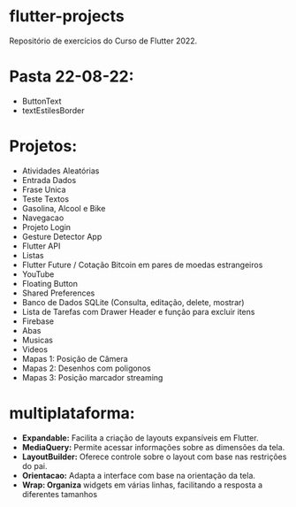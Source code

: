 # flutter-projects
Repositório de exercícios do Curso de Flutter 2022.

# Pasta 22-08-22:
- ButtonText
- textEstilesBorder

# Projetos:
- Atividades Aleatórias
- Entrada Dados
- Frase Unica
- Teste Textos
- Gasolina, Alcool e Bike
- Navegacao
- Projeto Login
- Gesture Detector App
- Flutter API
- Listas
- Flutter Future / Cotação Bitcoin em pares de moedas estrangeiros
- YouTube
- Floating Button
- Shared Preferences
- Banco de Dados SQLite (Consulta, editação, delete, mostrar)
- Lista de Tarefas com Drawer Header e função para excluir itens
- Firebase
- Abas
- Musicas
- Videos
- Mapas 1: Posição de Câmera
- Mapas 2: Desenhos com poligonos
- Mapas 3: Posição marcador streaming

# multiplataforma:
- **Expandable:** Facilita a criação de layouts expansíveis em Flutter.
- **MediaQuery:** Permite acessar informações sobre as dimensões da tela.
- **LayoutBuilder:** Oferece controle sobre o layout com base nas restrições do pai.
- **Orientacao:** Adapta a interface com base na orientação da tela.
- **Wrap: Organiza** widgets em várias linhas, facilitando a resposta a diferentes tamanhos 
